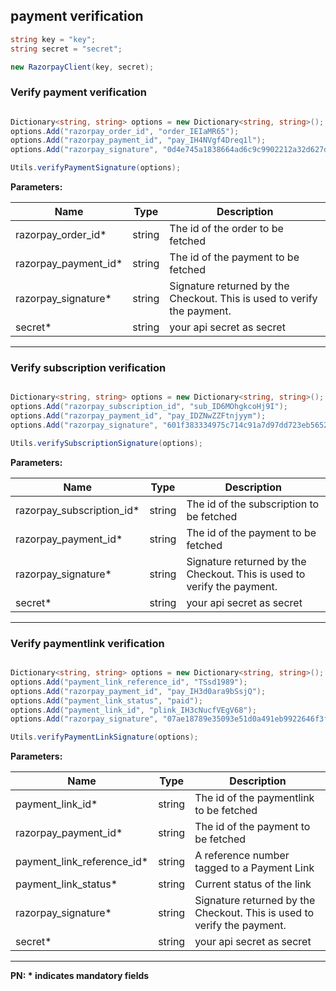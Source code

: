 ## payment verification

```C#
string key = "key";
string secret = "secret";

new RazorpayClient(key, secret);
```

### Verify payment verification

```C#

Dictionary<string, string> options = new Dictionary<string, string>();
options.Add("razorpay_order_id", "order_IEIaMR65");
options.Add("razorpay_payment_id", "pay_IH4NVgf4Dreq1l");
options.Add("razorpay_signature", "0d4e745a1838664ad6c9c9902212a32d627d68e917290b0ad5f08ff4561bc50");

Utils.verifyPaymentSignature(options);
```

**Parameters:**


| Name  | Type      | Description                                      |
|-------|-----------|--------------------------------------------------|
| razorpay_order_id*  | string | The id of the order to be fetched  |
| razorpay_payment_id*    | string | The id of the payment to be fetched |
| razorpay_signature* | string   | Signature returned by the Checkout. This is used to verify the payment. |
| secret* | string   | your api secret as secret |

-------------------------------------------------------------------------------------------------------
### Verify subscription verification

```C#

Dictionary<string, string> options = new Dictionary<string, string>();
options.Add("razorpay_subscription_id", "sub_ID6MOhgkcoHj9I");
options.Add("razorpay_payment_id", "pay_IDZNwZZFtnjyym");
options.Add("razorpay_signature", "601f383334975c714c91a7d97dd723eb56520318355863dcf3821c0d07a17693");

Utils.verifySubscriptionSignature(options);
```

**Parameters:**


| Name  | Type      | Description                                      |
|-------|-----------|--------------------------------------------------|
| razorpay_subscription_id*  | string | The id of the subscription to be fetched  |
| razorpay_payment_id*    | string | The id of the payment to be fetched |
| razorpay_signature* | string   | Signature returned by the Checkout. This is used to verify the payment. |
| secret* | string   | your api secret as secret |

-------------------------------------------------------------------------------------------------------
### Verify paymentlink verification

```C#

Dictionary<string, string> options = new Dictionary<string, string>();
options.Add("payment_link_reference_id", "TSsd1989");
options.Add("razorpay_payment_id", "pay_IH3d0ara9bSsjQ");
options.Add("payment_link_status", "paid");
options.Add("payment_link_id", "plink_IH3cNucfVEgV68");
options.Add("razorpay_signature", "07ae18789e35093e51d0a491eb9922646f3f82773547e5b0f67ee3f2d3bf7d5b");

Utils.verifyPaymentLinkSignature(options);
```

**Parameters:**


| Name  | Type      | Description                                      |
|-------|-----------|--------------------------------------------------|
| payment_link_id*  | string | The id of the paymentlink to be fetched  |
| razorpay_payment_id*  | string | The id of the payment to be fetched  |
| payment_link_reference_id*  | string |  A reference number tagged to a Payment Link |
| payment_link_status*  | string | Current status of the link  |
| razorpay_signature* | string   | Signature returned by the Checkout. This is used to verify the payment. |
| secret* | string   | your api secret as secret |

-------------------------------------------------------------------------------------------------------

**PN: * indicates mandatory fields**
<br>
<br>